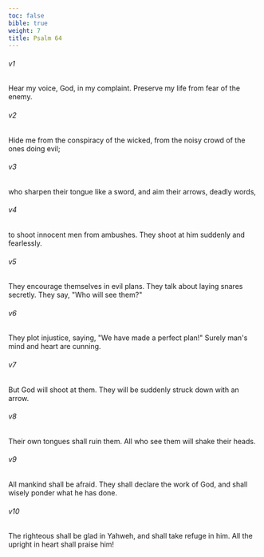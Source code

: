 ```yaml
---
toc: false
bible: true
weight: 7
title: Psalm 64
---
```




###### v1 
Hear my voice, God, in my complaint. Preserve my life from fear of the enemy. 

###### v2 
Hide me from the conspiracy of the wicked, from the noisy crowd of the ones doing evil; 

###### v3 
who sharpen their tongue like a sword, and aim their arrows, deadly words, 

###### v4 
to shoot innocent men from ambushes. They shoot at him suddenly and fearlessly. 

###### v5 
They encourage themselves in evil plans. They talk about laying snares secretly. They say, "Who will see them?" 

###### v6 
They plot injustice, saying, "We have made a perfect plan!" Surely man's mind and heart are cunning. 

###### v7 
But God will shoot at them. They will be suddenly struck down with an arrow. 

###### v8 
Their own tongues shall ruin them. All who see them will shake their heads. 

###### v9 
All mankind shall be afraid. They shall declare the work of God, and shall wisely ponder what he has done. 

###### v10 
The righteous shall be glad in Yahweh, and shall take refuge in him. All the upright in heart shall praise him!
